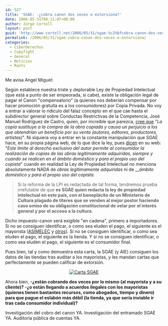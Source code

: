 ```yaml
---
id: 527
title: 'SGAE: -¿cobra canon dos veces o extorsiona?'
date: 2006-05-31T08:11:07+00:00
author: Jorge Cortell
layout: post
guid: 'http://www.cortell.net/2006/05/31/sgae-%c2%bfcobra-canon-dos-veces-o-extorsiona/'
permalink: /2006/05/31/sgae-cobra-canon-dos-veces-o-extorsiona/
categories:
  - CiberDerechos
  - Copyfight
  - General
  - Noticias
  - Rants
---
```

Me avisa Angel Miguel:

Según establece nuestra triste y deplorable Ley de Propiedad Intelectual (que está a punto de ser empeorada, si cabe), existe la obligación legal de pagar el Canon "compensatorio" (a quienes nos deberí­an compensar por hacer promoción gratuí­ta es a los consumidores) por Copia Privada. No voy a entrar a valorar lo ridí­culo del falaz concepto en el que cae hasta el subdirector general sobre Conductas Restrictivas de la Competencia, José Manuel Rodrí­guez de Castro, quien, por increí­ble que parezca, <a title="mentiras sobre el canon" target="_blank" href="http://www.sgae.es/viewnot/cont.inm?instanceId=1357&tipoId=38&selectedMenu=1513'">cree que</a> "_La copia sustituye a la compra de la obra copiada y causa un perjuicio a los que obtendrí­an un beneficio por su venta (autores, editores, productores, artistas)_". Ni siquiera voy a entrar en la constante manipulación que SGAE hace, en su propia página web, de lo que dice la ley, pues <a title="SGAE miente sobre el canon" target="_blank" href="http://www.sgae.es/viewnot/cont.inm?instanceId=1357&tipoId=38&selectedMenu=1513'">dicen</a> en su web: "_Este lí­mite al derecho exclusivo del autor permite al consumidor la realización de copias de las obras legí­timamente adquiridas, siempre y cuando se realicen en el ámbito doméstico y para el propio uso del copista_" cuando en realidad la Ley de Propiedad Intelectual no menciona absolutamente NADA de _obras legí­timamente adquiridas_ ni de ___ámbito doméstico y para el propio uso del copista_.

> Si la reforma de la LPI es redactada de tal forma, tendremos prueba irrefutable de que **es SGAE quien redacta la ley de propiedad intelectual en este paí­s, con el beneplácito de un Ministerio de Cultura plagado de tí­teres que se venden al mejor postor haciendo caso omiso de su obligación constitucional de velar por el interés general y por el acceso a la cultura**.

Dicho impuesto-canon será exigible "en cadena", primero a importadores. Si no se consiguen identificar, o como sea eluden el pago, el siguiente es el mayorista (<a title="ASIMELEC" target="_blank" href="http://www.asimelec.es/home2.asp">ASIMELEC</a> y <a title="Otros" target="_blank" href="http://www.sgae.es/contenido/cont.inm?instanceId=983&tipoId=41&selectedMenu=299">otros</a>). Si no se consiguen identificar, o como sea eluden el pago, el siguiente es la tienda. Y si no se consiguen identificar, o como sea eluden el pago, el siguiente es el consumidor final.
  
Pues bien, tal y como demuestra esta carta, la SGAE (y AIE) consiguen los datos de las tiendas tras auditar a los mayoristas, y les mandan cartas que perfectamente se pueden calificar de extorsión.

<p align="center">
  <a title="Carta SGAE" target="_blank" href="http://static.flickr.com/62/157101461_79061fd61a_o.jpg"><img title="Carta SGAE" alt="Carta SGAE" src="http://static.flickr.com/62/157101461_79061fd61a_m.jpg" /></a>
</p>

<p align="left">
  Ahora bien, <strong>-¿están cobrando dos veces por lo mismo (al mayorista y a su cliente)? -¿o están llegando a acuerdos ilegales con los mayoristas (quienes tienen bastantes recursos, como abogados, tiempo y dinero) para que pague el eslabón más débil (la tienda, ya que serí­a inviable ir tras cada consumidor individual)?</strong>
</p>

<p align="left">
  Investigación del cobro del canon YA. Investigación del entramado SGAE YA. Auditorí­a pública de cuentas YA.
</p>